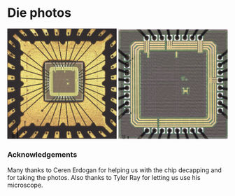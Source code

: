 # Die photos

<img width="250" src="./628ChipFullSize.jpg"> <img width="250" src="./628Chip.jpg ">

### Acknowledgements
Many thanks to Ceren Erdogan for helping us with the chip decapping and for taking the photos. Also thanks to Tyler Ray for letting us use his microscope.
